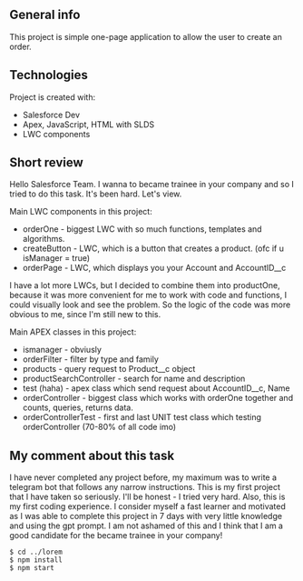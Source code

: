 ## General info
This project is simple one-page application to allow the user to create an order.
	
## Technologies
Project is created with:
* Salesforce Dev
* Apex, JavaScript, HTML with SLDS
* LWC components
	
## Short review

Hello Salesforce Team. I wanna to became trainee in your company and so I tried to do this task. It's been hard. Let's view.

Main LWC components in this project:
* orderOne - biggest LWC with so much functions, templates and algorithms.
* createButton - LWC, which is a button that creates a product. (ofc if u isManager = true)
* orderPage - LWC, which displays you your Account and AccountID__c

I have a lot more LWCs, but I decided to combine them into productOne, because it was more convenient for me to work with code and functions, I could visually look and see the problem. So the logic of the code was more obvious to me, since I'm still new to this.

Main APEX classes in this project:
* ismanager - obviusly
* orderFilter - filter by type and family
* products - query request to Product__c object
* productSearchController - search for name and description
* test (haha) - apex class which send request about AccountID__c, Name
* orderController - biggest class which works with orderOne together and counts, queries, returns data.
* orderControllerTest - first and last UNIT test class which testing orderController (70-80% of all code imo)


## My comment about this task
I have never completed any project before, my maximum was to write a telegram bot that follows any narrow instructions. This is my first project that I have taken so seriously. I'll be honest - I tried very hard. Also, this is my first coding experience. I consider myself a fast learner and motivated as I was able to complete this project in 7 days with very little knowledge and using the gpt prompt. I am not ashamed of this and I think that I am a good candidate for the became trainee in your company!
```
$ cd ../lorem
$ npm install
$ npm start
